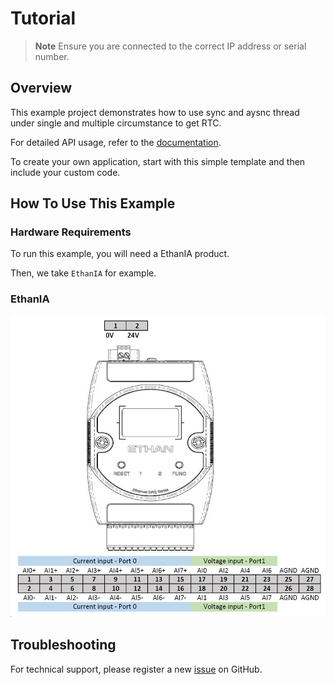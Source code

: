 # Tutorial
> **Note**
> Ensure you are connected to the correct IP address or serial number.

## Overview

This example project demonstrates how to use sync and aysnc thread under single and multiple circumstance to get RTC.

For detailed API usage, refer to the [documentation](https://wpc-systems-ltd.github.io/WPC_Python_driver_release/).

To create your own application, start with this simple template and then include your custom code.

## How To Use This Example

### Hardware Requirements

To run this example, you will need a EthanIA product.

Then, we take `EthanIA` for example.

### EthanIA

<img src="https://github.com/WPC-Systems-Ltd/WPC_Python_driver_release/blob/main/Reference/Pinouts/pinout-EthanIA.JPG" alt="drawing" width="600"/>

## Troubleshooting

For technical support, please register a new [issue](https://github.com/WPC-Systems-Ltd/WPC_Python_driver_release/issues) on GitHub.